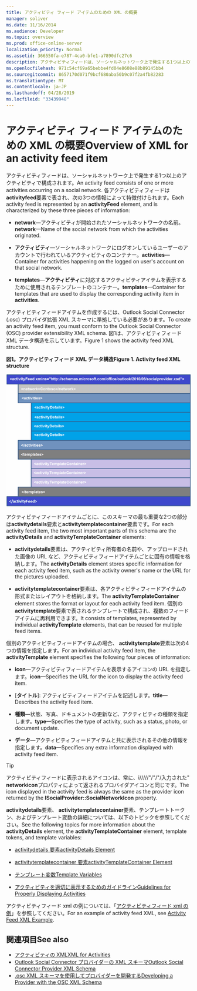 ```yaml
---
title: アクティビティ フィード アイテムのための XML の概要
manager: soliver
ms.date: 11/16/2014
ms.audience: Developer
ms.topic: overview
ms.prod: office-online-server
localization_priority: Normal
ms.assetid: 366550fa-e787-4ca0-bfe1-a7890dfc27c6
description: アクティビティフィードは、ソーシャルネットワーク上で発生する1つ以上のアクティビティで構成されます。 各アクティビティフィードは activityfeed 要素で表され、次の3つの情報によって特徴付けられます。
ms.openlocfilehash: 971c54cf69a65bebbe4fd04e8608e88b89145bb4
ms.sourcegitcommit: 8657170d071f9bcf680aba50b9c07f2a4fb82283
ms.translationtype: MT
ms.contentlocale: ja-JP
ms.lasthandoff: 04/28/2019
ms.locfileid: "33439948"
---
```

# <a name="overview-of-xml-for-an-activity-feed-item"></a><span data-ttu-id="77c99-104">アクティビティ フィード アイテムのための XML の概要</span><span class="sxs-lookup"><span data-stu-id="77c99-104">Overview of XML for an activity feed item</span></span>

<span data-ttu-id="77c99-105">アクティビティフィードは、ソーシャルネットワーク上で発生する1つ以上のアクティビティで構成されます。</span><span class="sxs-lookup"><span data-stu-id="77c99-105">An activity feed consists of one or more activities occurring on a social network.</span></span> <span data-ttu-id="77c99-106">各アクティビティフィードは**activityfeed**要素で表され、次の3つの情報によって特徴付けられます。</span><span class="sxs-lookup"><span data-stu-id="77c99-106">Each activity feed is represented by an **activityFeed** element, and is characterized by these three pieces of information:</span></span> 
  
- <span data-ttu-id="77c99-107">**network**—アクティビティが開始されたソーシャルネットワークの名前。</span><span class="sxs-lookup"><span data-stu-id="77c99-107">**network**—Name of the social network from which the activities originated.</span></span>
    
- <span data-ttu-id="77c99-108">**アクティビティ**—ソーシャルネットワークにログオンしているユーザーのアカウントで行われているアクティビティのコンテナー。</span><span class="sxs-lookup"><span data-stu-id="77c99-108">**activities**—Container for activities happening on the logged on user's account on that social network.</span></span>
    
- <span data-ttu-id="77c99-109">**templates**—**アクティビティ**に対応するアクティビティアイテムを表示するために使用されるテンプレートのコンテナー。</span><span class="sxs-lookup"><span data-stu-id="77c99-109">**templates**—Container for templates that are used to display the corresponding activity item in **activities**.</span></span>
    
<span data-ttu-id="77c99-110">アクティビティフィードアイテムを作成するには、Outlook Social Connector (.osc) プロバイダ拡張 XML スキーマに準拠している必要があります。</span><span class="sxs-lookup"><span data-stu-id="77c99-110">To create an activity feed item, you must conform to the Outlook Social Connector (OSC) provider extensibility XML schema.</span></span> <span data-ttu-id="77c99-111">図1は、アクティビティフィード XML データ構造を示しています。</span><span class="sxs-lookup"><span data-stu-id="77c99-111">Figure 1 shows the activity feed XML structure.</span></span>
  
<span data-ttu-id="77c99-112">**図1。アクティビティフィード XML データ構造**</span><span class="sxs-lookup"><span data-stu-id="77c99-112">**Figure 1. Activity feed XML structure**</span></span>

![アクティビティ XML の構造](media/odc_ol14_ta_OSC_Fig06.gif)
  
<span data-ttu-id="77c99-114">アクティビティフィードアイテムごとに、このスキーマの最も重要な2つの部分は**activitydetails**要素と**activitytemplatecontainer**要素です。</span><span class="sxs-lookup"><span data-stu-id="77c99-114">For each activity feed item, the two most important parts of this schema are the **activityDetails** and **activityTemplateContainer** elements:</span></span> 
  
- <span data-ttu-id="77c99-115">**activitydetails**要素は、アクティビティ所有者の名前や、アップロードされた画像の URL など、アクティビティフィードアイテムごとに固有の情報を格納します。</span><span class="sxs-lookup"><span data-stu-id="77c99-115">The **activityDetails** element stores specific information for each activity feed item, such as the activity owner's name or the URL for the pictures uploaded.</span></span> 
    
- <span data-ttu-id="77c99-116">**activitytemplatecontainer**要素は、各アクティビティフィードアイテムの形式またはレイアウトを格納します。</span><span class="sxs-lookup"><span data-stu-id="77c99-116">The **activityTemplateContainer** element stores the format or layout for each activity feed item.</span></span> <span data-ttu-id="77c99-117">個別の**activitytemplate**要素で表されるテンプレートで構成され、複数のフィードアイテムに再利用できます。</span><span class="sxs-lookup"><span data-stu-id="77c99-117">It consists of templates, represented by individual **activityTemplate** elements, that can be reused for multiple feed items.</span></span> 
    
<span data-ttu-id="77c99-118">個別のアクティビティフィードアイテムの場合、 **activitytemplate**要素は次の4つの情報を指定します。</span><span class="sxs-lookup"><span data-stu-id="77c99-118">For an individual activity feed item, the **activityTemplate** element specifies the following four pieces of information:</span></span> 
  
- <span data-ttu-id="77c99-119">**icon**—アクティビティフィードアイテムを表示するアイコンの URL を指定します。</span><span class="sxs-lookup"><span data-stu-id="77c99-119">**icon**—Specifies the URL for the icon to display the activity feed item.</span></span>
    
- <span data-ttu-id="77c99-120">[**タイトル**]: アクティビティフィードアイテムを記述します。</span><span class="sxs-lookup"><span data-stu-id="77c99-120">**title**—Describes the activity feed item.</span></span>
    
- <span data-ttu-id="77c99-121">**種類**—状態、写真、ドキュメントの更新など、アクティビティの種類を指定します。</span><span class="sxs-lookup"><span data-stu-id="77c99-121">**type**—Specifies the type of activity, such as a status, photo, or document update.</span></span>
    
- <span data-ttu-id="77c99-122">**データ**—アクティビティフィードアイテムと共に表示されるその他の情報を指定します。</span><span class="sxs-lookup"><span data-stu-id="77c99-122">**data**—Specifies any extra information displayed with activity feed item.</span></span>
    
> [!TIP]
> <span data-ttu-id="77c99-123">アクティビティフィードに表示されるアイコンは、常に、i/////"/"/"/入力された" **networkicon**プロパティによって返されるプロバイダアイコンと同じです。</span><span class="sxs-lookup"><span data-stu-id="77c99-123">The icon displayed in the activity feed is always the same as the provider icon returned by the **ISocialProvider::SocialNetworkIcon** property.</span></span> 
  
<span data-ttu-id="77c99-124">**activitydetails**要素、 **activitytemplatecontainer**要素、テンプレートトークン、およびテンプレート変数の詳細については、以下のトピックを参照してください。</span><span class="sxs-lookup"><span data-stu-id="77c99-124">See the following topics for more information about the **activityDetails** element, the **activityTemplateContainer** element, template tokens, and template variables:</span></span> 
  
- [<span data-ttu-id="77c99-125">activitydetails 要素</span><span class="sxs-lookup"><span data-stu-id="77c99-125">activityDetails Element</span></span>](activitydetails-element.md)
    
- [<span data-ttu-id="77c99-126">activitytemplatecontainer 要素</span><span class="sxs-lookup"><span data-stu-id="77c99-126">activityTemplateContainer Element</span></span>](activitytemplatecontainer-element.md)
    
- [<span data-ttu-id="77c99-127">テンプレート変数</span><span class="sxs-lookup"><span data-stu-id="77c99-127">Template Variables</span></span>](template-variables.md)
    
- [<span data-ttu-id="77c99-128">アクティビティを適切に表示するためのガイドライン</span><span class="sxs-lookup"><span data-stu-id="77c99-128">Guidelines for Properly Displaying Activities</span></span>](guidelines-for-properly-displaying-activities.md)
    
<span data-ttu-id="77c99-129">アクティビティフィード xml の例については、「[アクティビティフィード xml の例](activity-feed-xml-example.md)」を参照してください。</span><span class="sxs-lookup"><span data-stu-id="77c99-129">For an example of activity feed XML, see [Activity Feed XML Example](activity-feed-xml-example.md).</span></span>
  
## <a name="see-also"></a><span data-ttu-id="77c99-130">関連項目</span><span class="sxs-lookup"><span data-stu-id="77c99-130">See also</span></span>

- [<span data-ttu-id="77c99-131">アクティビティの XML</span><span class="sxs-lookup"><span data-stu-id="77c99-131">XML for Activities</span></span>](xml-for-activities.md) 
- [<span data-ttu-id="77c99-132">Outlook Social Connector プロバイダーの XML スキーマ</span><span class="sxs-lookup"><span data-stu-id="77c99-132">Outlook Social Connector Provider XML Schema</span></span>](outlook-social-connector-provider-xml-schema.md)
- [<span data-ttu-id="77c99-133">.osc XML スキーマを使用してプロバイダーを開発する</span><span class="sxs-lookup"><span data-stu-id="77c99-133">Developing a Provider with the OSC XML Schema</span></span>](developing-a-provider-with-the-osc-xml-schema.md)

